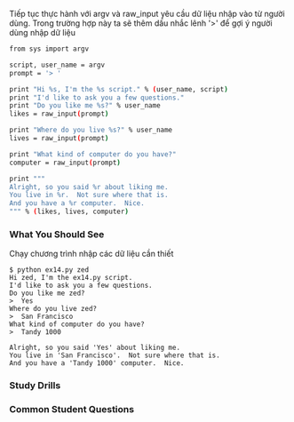 Tiếp tục thực hành với argv và raw_input yêu cầu dữ liệu nhập vào từ người dùng. Trong trường hợp này ta sẽ thêm 
dấu nhắc lênh '>' để gợi ý người dùng nhập dữ liệu
```sh
from sys import argv

script, user_name = argv
prompt = '> '

print "Hi %s, I'm the %s script." % (user_name, script)
print "I'd like to ask you a few questions."
print "Do you like me %s?" % user_name
likes = raw_input(prompt)

print "Where do you live %s?" % user_name
lives = raw_input(prompt)

print "What kind of computer do you have?"
computer = raw_input(prompt)

print """
Alright, so you said %r about liking me.
You live in %r.  Not sure where that is.
And you have a %r computer.  Nice.
""" % (likes, lives, computer)
```
### What You Should See
Chạy chương trình nhập các dữ liệu cần thiết
```
$ python ex14.py zed
Hi zed, I'm the ex14.py script.
I'd like to ask you a few questions.
Do you like me zed?
>  Yes
Where do you live zed?
>  San Francisco
What kind of computer do you have?
>  Tandy 1000

Alright, so you said 'Yes' about liking me.
You live in 'San Francisco'.  Not sure where that is.
And you have a 'Tandy 1000' computer.  Nice.
```
### Study Drills

### Common Student Questions
